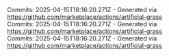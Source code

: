 Commits: 2025-04-15T18:16:20.271Z - Generated via https://github.com/marketplace/actions/artificial-grass
<br>
Commits: 2025-04-15T18:16:20.271Z - Generated via https://github.com/marketplace/actions/artificial-grass
<br>
Commits: 2025-04-15T18:16:20.271Z - Generated via https://github.com/marketplace/actions/artificial-grass
<br>

